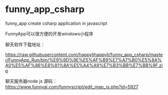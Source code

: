 # funny_app_csharp
funny_app create csharp application in javascript


FunnyApp可以很方便的开发windows小程序


聊天软件下载地址：

https://raw.githubusercontent.com/happylihappyli/funny_app_csharp/master/FunnyApp_Run/bin/%E9%9D%9E%E5%AF%B9%E7%A7%B0%E5%8A%A0%E5%AF%86%E8%81%8A%E5%A4%A9%E7%B3%BB%E7%BB%9F.zip


聊天服务器node js 源码：
https://www.funnyai.com/funnyscript/edit_map_js.php?id=5927
